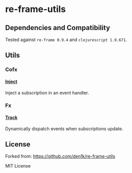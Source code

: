 # re-frame-utils


## Dependencies and Compatibility

Tested against `re-frame 0.9.4` and `clojurescript 1.9.671`.



## Utils



### Cofx



#### [Inject](./src/vimsical/re_frame/cofx/inject.cljc)

Inject a subscription in an event handler.



### Fx



#### [Track](./src/vimsical/re_frame/fx/track.cljc)

Dynamically dispatch events when subscriptions update.



## License

Forked from: https://github.com/den1k/re-frame-utils

MIT License
